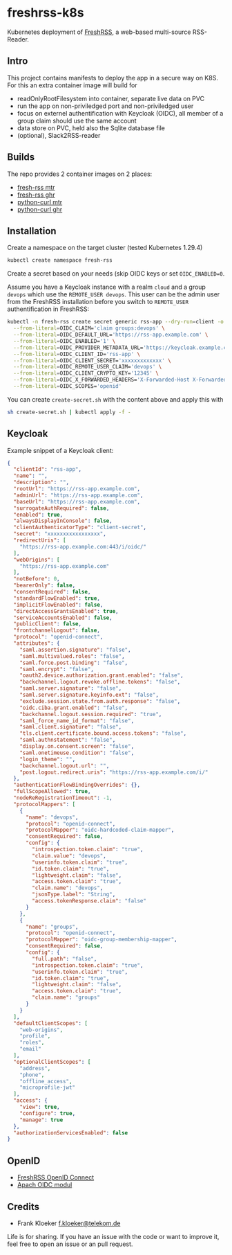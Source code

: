 # freshrss-k8s

Kubernetes deployment of [FreshRSS](https://github.com/FreshRSS/FreshRSS), a web-based multi-source RSS-Reader.

## Intro

This project contains manifests to deploy the app in a secure way on K8S. For this an extra container image will build for

- readOnlyRootFilesystem into container, separate live data on PVC
- run the app on non-priviledged port and non-priviledged user
- focus on externel authentification with Keycloak (OIDC), all member of a group claim should use the same account
- data store on PVC, held also the Sqlite database file
- (optional), Slack2RSS-reader

## Builds

The repo provides 2 container images on 2 places:

- [fresh-rss mtr](https://mtr.devops.telekom.de/repository/mcsps/fresh-rss)
- [fresh-rss ghr](https://github.com/users/eumel8/packages/container/package/freshrss-k8s/fresh-rss)
- [python-curl mtr](https://mtr.devops.telekom.de/repository/mcsps/python-curl)
- [python-curl ghr](https://github.com/users/eumel8/packages/container/package/freshrss-k8s/python-curl)

## Installation

Create a namespace on the target cluster (tested Kubernetes 1.29.4)

```bash
kubectl create namespace fresh-rss
```

Create a secret based on your needs (skip OIDC keys or set `OIDC_ENABLED=0`.

Assume you have a Keycloak instance with a realm `cloud` and a group `devops` which use the `REMOTE_USER devops`. This user can be the admin user from the FreshRSS installation before you switch to `REMOTE_USER` authentification in FreshRSS:

```bash
kubectl -n fresh-rss create secret generic rss-app --dry-run=client -o yaml \
  --from-literal=OIDC_CLAIM='claim groups:devops' \
  --from-literal=OIDC_DEFAULT_URL='https://rss-app.example.com' \
  --from-literal=OIDC_ENABLED='1' \
  --from-literal=OIDC_PROVIDER_METADATA_URL='https://keycloak.example.com/auth/realms/cloud/.well-known/openid-configuration' \
  --from-literal=OIDC_CLIENT_ID='rss-app' \
  --from-literal=OIDC_CLIENT_SECRET='xxxxxxxxxxxxx' \
  --from-literal=OIDC_REMOTE_USER_CLAIM='devops' \
  --from-literal=OIDC_CLIENT_CRYPTO_KEY='12345' \
  --from-literal=OIDC_X_FORWARDED_HEADERS='X-Forwarded-Host X-Forwarded-Port X-Forwarded-Proto' \
  --from-literal=OIDC_SCOPES='openid'
```


You can create `create-secret.sh` with the content above and apply this with

```bash
sh create-secret.sh | kubectl apply -f -
```

## Keycloak

Example snippet of a Keycloak client:

```json
{
  "clientId": "rss-app",
  "name": "",
  "description": "",
  "rootUrl": "https://rss-app.example.com",
  "adminUrl": "https://rss-app.example.com",
  "baseUrl": "https://rss-app.example.com",
  "surrogateAuthRequired": false,
  "enabled": true,
  "alwaysDisplayInConsole": false,
  "clientAuthenticatorType": "client-secret",
  "secret": "xxxxxxxxxxxxxxxxx",
  "redirectUris": [
    "https://rss-app.example.com:443/i/oidc/"
  ],
  "webOrigins": [
    "https://rss-app.example.com"
  ],
  "notBefore": 0,
  "bearerOnly": false,
  "consentRequired": false,
  "standardFlowEnabled": true,
  "implicitFlowEnabled": false,
  "directAccessGrantsEnabled": true,
  "serviceAccountsEnabled": false,
  "publicClient": false,
  "frontchannelLogout": false,
  "protocol": "openid-connect",
  "attributes": {
    "saml.assertion.signature": "false",
    "saml.multivalued.roles": "false",
    "saml.force.post.binding": "false",
    "saml.encrypt": "false",
    "oauth2.device.authorization.grant.enabled": "false",
    "backchannel.logout.revoke.offline.tokens": "false",
    "saml.server.signature": "false",
    "saml.server.signature.keyinfo.ext": "false",
    "exclude.session.state.from.auth.response": "false",
    "oidc.ciba.grant.enabled": "false",
    "backchannel.logout.session.required": "true",
    "saml_force_name_id_format": "false",
    "saml.client.signature": "false",
    "tls.client.certificate.bound.access.tokens": "false",
    "saml.authnstatement": "false",
    "display.on.consent.screen": "false",
    "saml.onetimeuse.condition": "false",
    "login_theme": "",
    "backchannel.logout.url": "",
    "post.logout.redirect.uris": "https://rss-app.example.com/i/"
  },
  "authenticationFlowBindingOverrides": {},
  "fullScopeAllowed": true,
  "nodeReRegistrationTimeout": -1,
  "protocolMappers": [
    {
      "name": "devops",
      "protocol": "openid-connect",
      "protocolMapper": "oidc-hardcoded-claim-mapper",
      "consentRequired": false,
      "config": {
        "introspection.token.claim": "true",
        "claim.value": "devops",
        "userinfo.token.claim": "true",
        "id.token.claim": "true",
        "lightweight.claim": "false",
        "access.token.claim": "true",
        "claim.name": "devops",
        "jsonType.label": "String",
        "access.tokenResponse.claim": "false"
      }
    },
    {
      "name": "groups",
      "protocol": "openid-connect",
      "protocolMapper": "oidc-group-membership-mapper",
      "consentRequired": false,
      "config": {
        "full.path": "false",
        "introspection.token.claim": "true",
        "userinfo.token.claim": "true",
        "id.token.claim": "true",
        "lightweight.claim": "false",
        "access.token.claim": "true",
        "claim.name": "groups"
      }
    }
  ],
  "defaultClientScopes": [
    "web-origins",
    "profile",
    "roles",
    "email"
  ],
  "optionalClientScopes": [
    "address",
    "phone",
    "offline_access",
    "microprofile-jwt"
  ],
  "access": {
    "view": true,
    "configure": true,
    "manage": true
  },
  "authorizationServicesEnabled": false
}
```

## OpenID

- [FreshRSS OpenID Connect](https://freshrss.github.io/FreshRSS/en/admins/16_OpenID-Connect.html)
- [Apach OIDC modul](https://auth.docs.cern.ch/user-documentation/oidc/apache/)

## Credits

* Frank Kloeker <f.kloeker@telekom.de>

Life is for sharing. If you have an issue with the code or want to improve it, feel free to open an issue or an pull
request.

